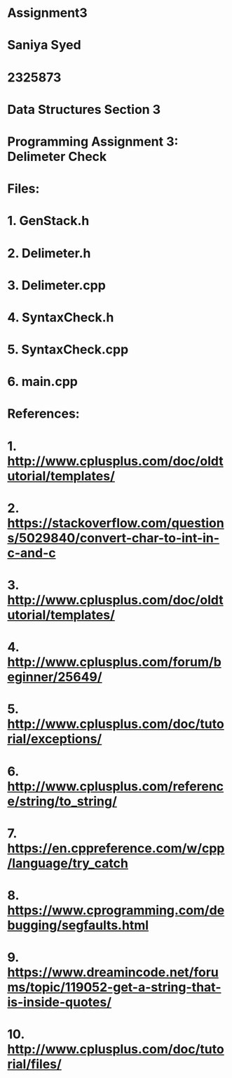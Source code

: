 # Assignment3
# Saniya Syed
# 2325873
# Data Structures Section 3
# Programming Assignment 3: Delimeter Check


# Files:
# 1. GenStack.h
# 2. Delimeter.h
# 3. Delimeter.cpp
# 4. SyntaxCheck.h
# 5. SyntaxCheck.cpp
# 6. main.cpp

# References:
# 1. http://www.cplusplus.com/doc/oldtutorial/templates/
# 2. https://stackoverflow.com/questions/5029840/convert-char-to-int-in-c-and-c
# 3. http://www.cplusplus.com/doc/oldtutorial/templates/
# 4. http://www.cplusplus.com/forum/beginner/25649/
# 5. http://www.cplusplus.com/doc/tutorial/exceptions/
# 6. http://www.cplusplus.com/reference/string/to_string/
# 7. https://en.cppreference.com/w/cpp/language/try_catch
# 8. https://www.cprogramming.com/debugging/segfaults.html
# 9. https://www.dreamincode.net/forums/topic/119052-get-a-string-that-is-inside-quotes/
# 10. http://www.cplusplus.com/doc/tutorial/files/
